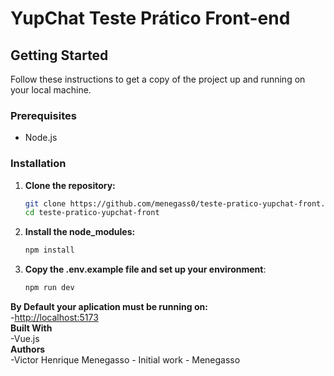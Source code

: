 # YupChat Teste Prático Front-end

## Getting Started

Follow these instructions to get a copy of the project up and running on your local machine.

### Prerequisites

- Node.js

### Installation

1. **Clone the repository:**
   ```bash
   git clone https://github.com/menegass0/teste-pratico-yupchat-front.git
   cd teste-pratico-yupchat-front
2. **Install the node_modules:**
   ```bash
   npm install
3.  **Copy the .env.example file and set up your environment**:
    ```bash
    npm run dev
    ```
**By Default your aplication must be running on:**<br>
   -[http://localhost:5173](http://localhost:5173)<br>
**Built With**<br>
   -Vue.js<br>
**Authors**<br>
   -Victor Henrique Menegasso - Initial work - Menegasso<br>


